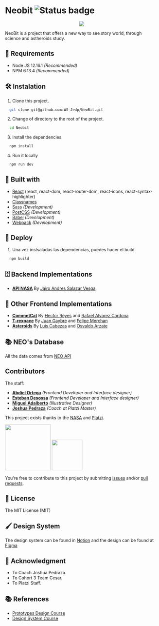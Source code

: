 # Neobit ![Status badge](https://img.shields.io/badge/status-in%20progress-yellow)

<div align="center">
  <img 
    src="https://res.cloudinary.com/abdiel8real/image/upload/v1596045225/neobit/logoBlack_2x_kwp4o7.png">
</div>

NeoBit is a project that offers a new way to see story world, through science and astheroids study.

## 📢 Requirements
- Node JS 12.16.1 _(Recommended)_
- NPM 6.13.4 _(Recommended)_

## 🛠 Instalation
1. Clone this project.
```bash
  git clone git@github.com:WS-Jedp/NeoBit.git
```
2. Change of directory to the root of the project.
```bash
  cd Neobit
```
3. Install the dependencies.
```bash
  npm install
```
4. Run it locally
```bash
  npm run dev
```

## 🔧 Built with
- [React](https://es.reactjs.org/) (react, react-dom, react-router-dom, react-icons, react-syntax-highlighter)
- [Classnames](https://www.npmjs.com/package/classnames)
- [Sass](https://sass-lang.com/) _(Development)_
- [PostCSS](https://postcss.org/) _(Development)_
- [Babel](https://babeljs.io/) _(Development)_
- [Webpack](https://webpack.js.org/) _(Development)_

## 🚀 Deploy
1. Una vez instsaladas las dependencias, puedes hacer el build
```bash
  npm build
```

## 🗄️ Backend Implementations

- **[API NASA][jairo_project]** By [Jairo Andres Salazar Vesga][jairo_github]

## 🎨 Other Frontend Implementations

- **[CommetCat][rafa_hector_project]** By [Hector Reyes][hector_github] and [Rafael Alvarez Cardona][rafa_github]
- **[T-rexpace][juan_felipe_github]** By [Juan Gaybre][juan_github] and [Felipe Merchan][felipe_github]
- **[Asteroids][luis_osvaldo_github]** By [Luis Cabezas][luis_github] and [Osvaldo Arzate][osvaldo_github]

## 📚 NEO's Database
All the data comes from [NEO API](https://documenter.getpostman.com/view/12186729/T1Ds9FZZ?version=latest)

##  Contributors

The staff:

- **[Abdiel Ortega][abdiel_github]** _(Frontend Developer and Interface designer)_
- **[Esteban Desossa][esteban_github]** _(Frontend Developer and Interface designer)_
- **[Miguel Adalberto][miguel_twitter]** _(Illustrative Designer)_
- **[Joshua Pedraza][joshua_github]** _(Coach at Platzi Master)_

This project exists thanks to the [NASA](https://www.nasa.gov/) and [Platzi](https://platzi.com/).

<img src="https://www.morelosinnovador.org/images/logo_platzi.jpg" width="150" />
<img src="https://logodownload.org/wp-content/uploads/2019/03/nasa-logo-2.png" width="100" />

You're free to contribute to this project by submitting [issues](https://github.com/WS-Jedp/NeoBit/issues) and/or [pull requests](https://github.com/WS-Jedp/NeoBit/pulls).

## 📜 License
The MIT License (MIT)

## 🖌️ Design System

The design system can be found in [Notion](https://www.notion.so/NeoBit-04cdb34ea8b84aab8a3ed090872e78a2) and the design can be found at [Figma](https://www.figma.com/file/TzqDnMB42wd257KfNFeVTs/NEO-bit?node-id=0%3A1)

## 🙏 Acknowledgment
* To Coach Joshua Pedraza.
* To Cohort 3 Team Cesar.
* To Platzi Staff.

## 📚 References
- [Prototypes Design Course](https://platzi.com/clases/diseno-prototipos/)
- [Design System Course](https://platzi.com/clases/sistemas-diseno/)

[jairo_project]: https://github.com/jsv1280/api-nasa
[jairo_github]: https://github.com/jsv1280
[rafa_hector_project]: https://github.com/rafeldev/comeet-cat
[hector_github]: https://github.com/HectorDevx
[rafa_github]: https://github.com/rafeldev 
[juan_github]: https://github.com/Gaybre
[felipe_github]: https://github.com/FelipeMerchan
[juan_felipe_github]: https://github.com/T-rexpace
[esteban_github]: https://github.com/WS-Jedp
[luis_osvaldo_github]: https://github.com/ArzateCompany/asteroids
[luis_github]: https://github.com/cabezas29
[osvaldo_github]: https://github.com/ArzateCompany
[abdiel_github]: https://github.com/abdieljortega
[joshua_github]: https://github.com/joshuapcruz
[juan_abdiel_project]: https://github.com/WS-Jedp/Neobit
[miguel_twitter]: https://twitter.com/OgaKuga